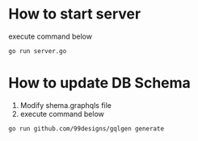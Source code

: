 # How to start server
execute command below
```
go run server.go
```

# How to update DB Schema
1. Modify shema.graphqls file
2. execute command below
  ```
  go run github.com/99designs/gqlgen generate
  ```

